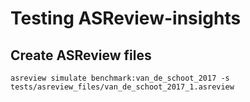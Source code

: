 # Testing ASReview-insights

## Create ASReview files

```
asreview simulate benchmark:van_de_schoot_2017 -s tests/asreview_files/van_de_schoot_2017_1.asreview
```
